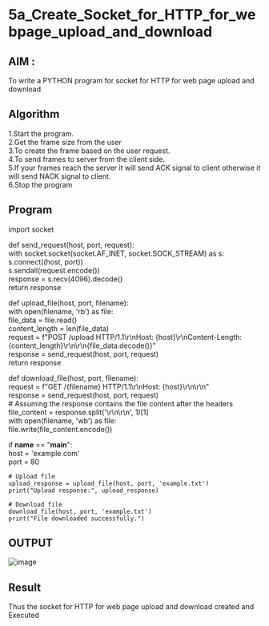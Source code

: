 # 5a_Create_Socket_for_HTTP_for_webpage_upload_and_download
## AIM :
To write a PYTHON program for socket for HTTP for web page upload and download
## Algorithm

1.Start the program.
<BR>
2.Get the frame size from the user
<BR>
3.To create the frame based on the user request.
<BR>
4.To send frames to server from the client side.
<BR>
5.If your frames reach the server it will send ACK signal to client otherwise it will send NACK signal to client.
<BR>
6.Stop the program
<BR>
## Program 
import socket    

def send_request(host, port, request):    
    with socket.socket(socket.AF_INET, socket.SOCK_STREAM) as s:   
        s.connect((host, port))   
        s.sendall(request.encode())    
        response = s.recv(4096).decode()   
    return response   

def upload_file(host, port, filename):   
    with open(filename, 'rb') as file:   
        file_data = file.read()   
        content_length = len(file_data)   
        request = f"POST /upload HTTP/1.1\r\nHost: {host}\r\nContent-Length:    
{content_length}\r\n\r\n{file_data.decode()}"   
        response = send_request(host, port, request)    
    return response    

def download_file(host, port, filename):    
    request = f"GET /{filename} HTTP/1.1\r\nHost: {host}\r\n\r\n"    
    response = send_request(host, port, request)    
    # Assuming the response contains the file content after the headers   
    file_content = response.split('\r\n\r\n', 1)[1]   
    with open(filename, 'wb') as file:   
        file.write(file_content.encode())    

if __name__ == "__main__":    
    host = 'example.com'   
    port = 80   

    # Upload file   
    upload_response = upload_file(host, port, 'example.txt')   
    print("Upload response:", upload_response)   

    # Download file   
    download_file(host, port, 'example.txt')   
    print("File downloaded successfully.")   
## OUTPUT
![image](https://github.com/kavisree86/5a_Create_Socket_for_HTTP_for_webpage_upload_and_download/assets/145759687/676e49e0-1d02-4c3c-837f-dcbbd1d3a3ee)

## Result
Thus the socket for HTTP for web page upload and download created and Executed
